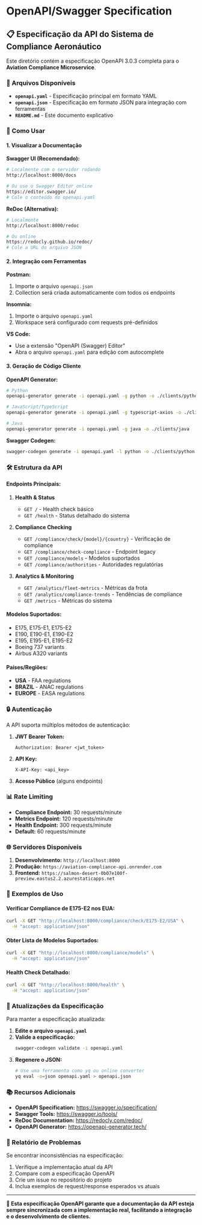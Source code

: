 # OpenAPI/Swagger Specification

## 📋 Especificação da API do Sistema de Compliance Aeronáutico

Este diretório contém a especificação OpenAPI 3.0.3 completa para o **Aviation Compliance Microservice**.

### 📁 Arquivos Disponíveis

- **`openapi.yaml`** - Especificação principal em formato YAML
- **`openapi.json`** - Especificação em formato JSON para integração com ferramentas
- **`README.md`** - Este documento explicativo

### 🚀 Como Usar

#### 1. **Visualizar a Documentação**

**Swagger UI (Recomendado):**
```bash
# Localmente com o servidor rodando
http://localhost:8000/docs

# Ou use o Swagger Editor online
https://editor.swagger.io/
# Cole o conteúdo do openapi.yaml
```

**ReDoc (Alternativa):**
```bash
# Localmente
http://localhost:8000/redoc

# Ou online
https://redocly.github.io/redoc/
# Cole a URL do arquivo JSON
```

#### 2. **Integração com Ferramentas**

**Postman:**
1. Importe o arquivo `openapi.json`
2. Collection será criada automaticamente com todos os endpoints

**Insomnia:**
1. Importe o arquivo `openapi.yaml`
2. Workspace será configurado com requests pré-definidos

**VS Code:**
- Use a extensão "OpenAPI (Swagger) Editor"
- Abra o arquivo `openapi.yaml` para edição com autocomplete

#### 3. **Geração de Código Cliente**

**OpenAPI Generator:**
```bash
# Python
openapi-generator generate -i openapi.yaml -g python -o ./clients/python

# JavaScript/TypeScript
openapi-generator generate -i openapi.yaml -g typescript-axios -o ./clients/typescript

# Java
openapi-generator generate -i openapi.yaml -g java -o ./clients/java
```

**Swagger Codegen:**
```bash
swagger-codegen generate -i openapi.yaml -l python -o ./clients/python
```

### 🛠️ Estrutura da API

#### **Endpoints Principais:**

1. **Health & Status**
   - `GET /` - Health check básico
   - `GET /health` - Status detalhado do sistema

2. **Compliance Checking**
   - `GET /compliance/check/{model}/{country}` - Verificação de compliance
   - `GET /compliance/check-compliance` - Endpoint legacy
   - `GET /compliance/models` - Modelos suportados
   - `GET /compliance/authorities` - Autoridades regulatórias

3. **Analytics & Monitoring**
   - `GET /analytics/fleet-metrics` - Métricas da frota
   - `GET /analytics/compliance-trends` - Tendências de compliance
   - `GET /metrics` - Métricas do sistema

#### **Modelos Suportados:**
- E175, E175-E1, E175-E2
- E190, E190-E1, E190-E2  
- E195, E195-E1, E195-E2
- Boeing 737 variants
- Airbus A320 variants

#### **Países/Regiões:**
- **USA** - FAA regulations
- **BRAZIL** - ANAC regulations  
- **EUROPE** - EASA regulations

### 🔒 Autenticação

A API suporta múltiplos métodos de autenticação:

1. **JWT Bearer Token:**
   ```http
   Authorization: Bearer <jwt_token>
   ```

2. **API Key:**
   ```http
   X-API-Key: <api_key>
   ```

3. **Acesso Público** (alguns endpoints)

### 📊 Rate Limiting

- **Compliance Endpoint:** 30 requests/minute
- **Metrics Endpoint:** 120 requests/minute
- **Health Endpoint:** 300 requests/minute
- **Default:** 60 requests/minute

### 🌐 Servidores Disponíveis

1. **Desenvolvimento:** `http://localhost:8000`
2. **Produção:** `https://aviation-compliance-api.onrender.com`
3. **Frontend:** `https://salmon-desert-0b07e100f-preview.eastus2.2.azurestaticapps.net`

### 📝 Exemplos de Uso

#### Verificar Compliance de E175-E2 nos EUA:
```bash
curl -X GET "http://localhost:8000/compliance/check/E175-E2/USA" \
  -H "accept: application/json"
```

#### Obter Lista de Modelos Suportados:
```bash
curl -X GET "http://localhost:8000/compliance/models" \
  -H "accept: application/json"
```

#### Health Check Detalhado:
```bash
curl -X GET "http://localhost:8000/health" \
  -H "accept: application/json"
```

### 🔄 Atualizações da Especificação

Para manter a especificação atualizada:

1. **Edite o arquivo `openapi.yaml`**
2. **Valide a especificação:**
   ```bash
   swagger-codegen validate -i openapi.yaml
   ```
3. **Regenere o JSON:**
   ```bash
   # Use uma ferramenta como yq ou online converter
   yq eval -o=json openapi.yaml > openapi.json
   ```

### 📚 Recursos Adicionais

- **OpenAPI Specification:** https://swagger.io/specification/
- **Swagger Tools:** https://swagger.io/tools/
- **ReDoc Documentation:** https://redocly.com/redoc/
- **OpenAPI Generator:** https://openapi-generator.tech/

### 🐛 Relatório de Problemas

Se encontrar inconsistências na especificação:

1. Verifique a implementação atual da API
2. Compare com a especificação OpenAPI
3. Crie um issue no repositório do projeto
4. Inclua exemplos de request/response esperados vs atuais

---

**📌 Esta especificação OpenAPI garante que a documentação da API esteja sempre sincronizada com a implementação real, facilitando a integração e o desenvolvimento de clientes.**